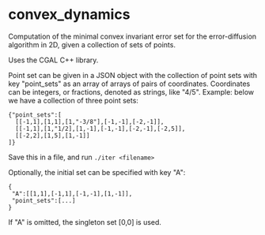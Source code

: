 # convex_dynamics
Computation of the minimal convex invariant error set for the error-diffusion algorithm in 2D, given a collection of sets of points.

Uses the CGAL C++ library.

Point set can be given in a JSON object with the collection of point sets with key "point_sets" as an array of arrays of pairs of coordinates. Coordinates can be integers, or fractions, denoted as strings, like "4/5".
Example: below we have a collection of three point sets:

```
{"point_sets":[
  [[-1,1],[1,1],[1,"-3/8"],[-1,-1],[-2,-1]],
  [[-1,1],[1,"1/2],[1,-1],[-1,-1],[-2,-1],[-2,5]],
  [[-2,2],[1,5],[1,-1]]
]}
```
Save this in a file, and run `./iter <filename>`

Optionally, the initial set can be specified with key "A":
```
{
 "A":[[1,1],[-1,1],[-1,-1],[1,-1]],
 "point_sets":[...] 
}
```
If "A" is omitted, the singleton set [0,0] is used.
